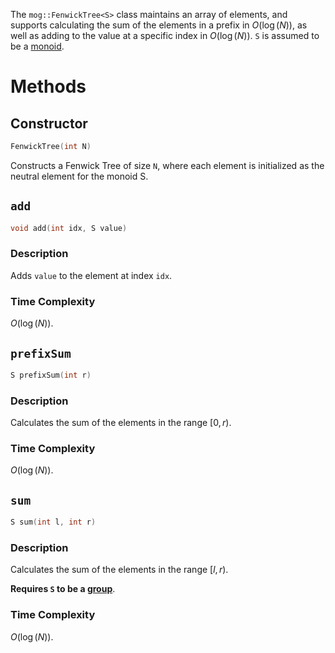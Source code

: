 The `mog::FenwickTree<S>` class maintains an array of elements, and supports calculating the sum of the elements in a prefix in $O(\log(N))$, as well as adding to the value at a specific index in $O(\log(N))$. `S` is assumed to be a [monoid](https://github.com/mdco-ld/cpp-kit/wiki/Concepts#monoid).

# Methods

## Constructor
```cpp
FenwickTree(int N)
```
Constructs a Fenwick Tree of size `N`, where each element is initialized as the neutral element for the monoid S.

## `add`
```cpp
void add(int idx, S value)
```
### Description

Adds `value` to the element at index `idx`.

### Time Complexity
$O(\log(N))$.

## `prefixSum`
```cpp
S prefixSum(int r)
```
### Description

Calculates the sum of the elements in the range $[0, r)$.

### Time Complexity
$O(\log(N))$.

## `sum`
```cpp
S sum(int l, int r)
```
### Description

Calculates the sum of the elements in the range $[l, r)$.

**Requires `S` to be a [group](https://github.com/mdco-ld/cpp-kit/wiki/Concepts#group)**.

### Time Complexity
$O(\log(N))$.